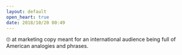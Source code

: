 ```yaml
---
layout: default
open_heart: true
date: 2018/10/20 00:49
---
```


🙄 at marketing copy meant for an international audience being full of American analogies and phrases.
